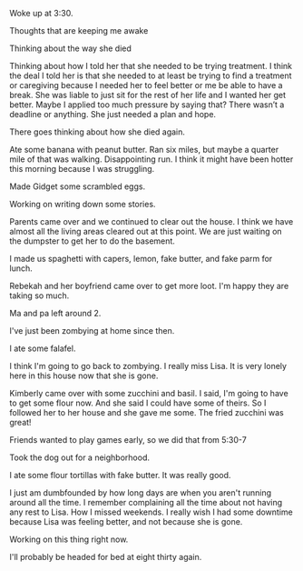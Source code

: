 Woke up at 3:30. 

Thoughts that are keeping me awake

Thinking about the way she died 

Thinking about how I told her that she needed to be trying treatment. I think the deal I told her is that she needed to at least be trying to find a treatment or caregiving because I needed her to feel better or me be able to have a break. She was liable to just sit for the rest of her life and I wanted her get better. Maybe I applied too much pressure by saying that? There wasn’t a deadline or anything. She just needed a plan and hope. 

There goes thinking about how she died again.

Ate some banana with peanut butter. Ran six miles, but maybe a quarter mile of that was walking. Disappointing run. I think it might have been hotter this morning because I was struggling.

Made Gidget some scrambled eggs. 

Working on writing down some stories.

Parents came over and we continued to clear out the house. I think we have almost all the living areas cleared out at this point. We are just waiting on the dumpster to get her to do the basement. 

I made us spaghetti with capers, lemon, fake butter, and fake parm for lunch.

Rebekah and her boyfriend came over to get more loot. I'm happy they are taking so much. 

Ma and pa left around 2. 

I've just been zombying at home since then. 

I ate some falafel. 

I think I'm going to go back to zombying. I really miss Lisa. It is very lonely here in this house now that she is gone. 

Kimberly came over with some zucchini and basil. I said, I'm going to have to get some flour now. And she said I could have some of theirs. So I followed her to her house and she gave me some. The fried zucchini was great! 

Friends wanted to play games early, so we did that from 5:30-7

Took the dog out for a neighborhood. 

I ate some flour tortillas with fake butter. It was really good.

I just am dumbfounded by how long days are when you aren't running around all the time. I remember complaining all the time about not having any rest to Lisa. How I missed weekends. I really wish I had some downtime because Lisa was feeling better, and not because she is gone. 

Working on this thing right now. 

I'll probably be headed for bed at eight thirty again. 